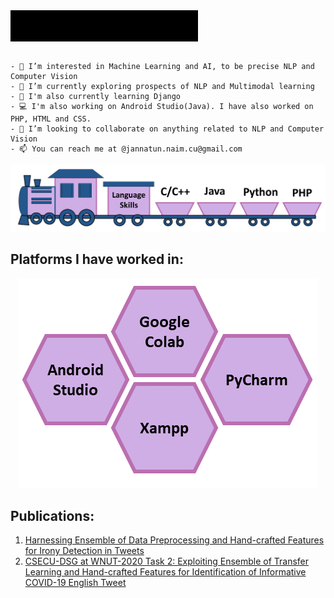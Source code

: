 
<div align="left">
  <img align="center" src="https://github.com/Piyaljannat/Piyaljannat/blob/main/hi.gif" height="50" width="300">
</div>
<br/>



```
- 👀 I’m interested in Machine Learning and AI, to be precise NLP and Computer Vision
- 🌱 I’m currently exploring prospects of NLP and Multimodal learning
- 🌻 I'm also currently learning Django
- 💻 I'm also working on Android Studio(Java). I have also worked on PHP, HTML and CSS.
- 💞️ I’m looking to collaborate on anything related to NLP and Computer Vision
- 📫 You can reach me at @jannatun.naim.cu@gmail.com
```

![alt text](https://github.com/Piyaljannat/Piyaljannat/blob/main/Github.png?raw=true)

## Platforms I have worked in:

<p align="center">
<img src="https://github.com/Piyaljannat/Piyaljannat/blob/main/Github2.png">
</p>

## Publications:

1. [Harnessing Ensemble of Data Preprocessing and Hand-crafted Features for Irony Detection in Tweets](https://ieeexplore.ieee.org/abstract/document/9392711)
2. [CSECU-DSG at WNUT-2020 Task 2: Exploiting Ensemble of Transfer Learning and Hand-crafted Features for Identification of Informative COVID-19 English Tweet](https://www.aclweb.org/anthology/2020.wnut-1.55/)

<!---
Piyaljannat/Piyaljannat is a ✨ special ✨ repository because its `README.md` (this file) appears on your GitHub profile.
You can click the Preview link to take a look at your changes.
--->
